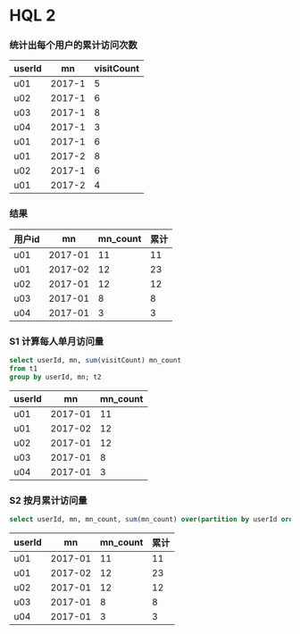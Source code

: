 # HQL 2

### 统计出每个用户的累计访问次数

| userId | mn     | visitCount |
| ------ | ------ | ---------- |
| u01    | 2017-1 | 5          |
| u02    | 2017-1 | 6          |
| u03    | 2017-1 | 8          |
| u04    | 2017-1 | 3          |
| u01    | 2017-1 | 6          |
| u01    | 2017-2 | 8          |
| u02    | 2017-1 | 6          |
| u01    | 2017-2 | 4          |

### 结果

| 用户id | mn      | mn_count | 累计 |
| ------ | ------- | -------- | ---- |
| u01    | 2017-01 | 11       | 11   |
| u01    | 2017-02 | 12       | 23   |
| u02    | 2017-01 | 12       | 12   |
| u03    | 2017-01 | 8        | 8    |
| u04    | 2017-01 | 3        | 3    |

### S1 计算每人单月访问量

```sql
select userId, mn, sum(visitCount) mn_count
from t1
group by userId, mn; t2
```

| userId | mn      | mn_count |
| ------ | ------- | -------- |
| u01    | 2017-01 | 11       |
| u01    | 2017-02 | 12       |
| u02    | 2017-01 | 12       |
| u03    | 2017-01 | 8        |
| u04    | 2017-01 | 3        |

### S2 按月累计访问量

```sql
select userId, mn, mn_count, sum(mn_count) over(partition by userId order by mn)
```

| userId | mn      | mn_count | 累计 |
| ------ | ------- | -------- | ---- |
| u01    | 2017-01 | 11       | 11   |
| u01    | 2017-02 | 12       | 23   |
| u02    | 2017-01 | 12       | 12   |
| u03    | 2017-01 | 8        | 8    |
| u04    | 2017-01 | 3        | 3    |